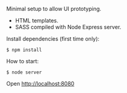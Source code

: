 Minimal setup to allow UI prototyping. 
- HTML templates.
- SASS compiled with Node Express server.

Install dependencies (first time only):

    $ npm install

How to start:

    $ node server

Open [http://localhost:8080](http://localhost:8080)
